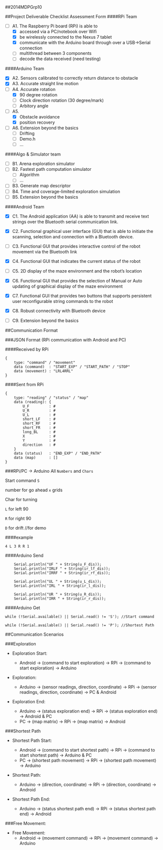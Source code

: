 ##2014MDPGrp10

##Project Deliverable Checklist Assessment Form
####RPi Team
- [ ] A1. The Raspberry Pi board (RPi) is able to
    - [x] accessed via a PC/notebook over Wifi
    - [x] be wirelessly connected to the Nexus 7 tablet
    - [x] communicate with the Arduino board through over a USB->Serial connection
    - [ ] multithread between 3 components
    - [ ] decode the data received (need testing)
 
####Arduino Team
- [x] A2. Sensors calibrated to correctly return distance to obstacle
- [x] A3. Accurate straight line motion
- [ ] A4. Accurate rotation
    - [x] 90 degree rotation
    - [ ] Clock direction rotation (30 degree/mark)
    - [ ] Arbitory angle
- [ ] A5.
    - [x]  Obstacle avoidance
    - [x]  position recovery
- [ ] A6. Extension beyond the basics
    - [ ] Drifting
    - [ ] Demo.h
    - [ ] ...

####Algo & Simulator team
- [ ] B1. Arena exploration simulator
- [ ] B2. Fastest path computation simulator
    - [ ] Algorithm
    - [ ] ...
- [ ] B3. Generate map descriptor
- [ ] B4. Time and coverage-limited exploration simulation
- [ ] B5. Extension beyond the basics

####Android Team
- [x] C1. The Android application (AA) is able to transmit and receive text strings over the Bluetooth serial communication link.
- [x] C2. Functional graphical user interface (GUI) that is able to initiate the scanning, selection and connection with a Bluetooth device.
- [ ] C3. Functional GUI that provides interactive control of the robot movement via the Bluetooth link
- [x] C4. Functional GUI that indicates the current status of the robot
- [ ] C5. 2D display of the maze environment and the robot’s location
- [x] C6. Functional GUI that provides the selection of Manual or Auto updating of graphical display of the maze environment
- [x] C7. Functional GUI that provides two buttons that supports persistent user reconfigurable string commands to the robot
- [x] C8. Robust connectivity with Bluetooth device
- [ ] C9. Extension beyond the basics


##Communication Format

###JSON Format (RPi communication with Android and PC)

####Received by RPi
```
{
	type: "command" / "movement"
	data (command)	: "START_EXP" / "START_PATH" / "STOP"
	data (movement)	: "LRL4RRL"
}
```
####Sent from RPi
```
{
	type: "reading" / "status" / "map"
	data (reading): {
		U_F		    : #
		U_R	        : #
		U_L	        : #
		short_LF	: #
		short_RF	: #
		short_FR	: #
		long_BL		: #
        X           : #
        Y           : #
        direction   : #
	}
	data (status)   : "END_EXP" / "END_PATH"
    data (map)      : []
}
```

###RPi/PC -> Arduino
All ```Numbers``` and ```Chars```

Start command ```S```

number for go ahead ```x``` grids

Char for turning

```L``` for left 90

```R``` for right 90

```D``` for drift //for demo

####example
```
4 L 3 R R 1
```

####Arduino Send
```Arduino
    Serial.println("UF " + String(u_F_dis));
    Serial.println("IRLF " + String(ir_lf_dis));
    Serial.println("IRRF " + String(ir_rf_dis));

    Serial.println("UL " + String(u_L_dis));
    Serial.println("IRL " + String(ir_l_dis));
    
    Serial.println("UR " + String(u_R_dis));
    Serial.println("IRR " + String(ir_r_dis));
```
####Arduino Get
```Arduino
while (!Serial.available() || Serial.read() != 'S'); //Start command

while (!Serial.available() || Serial.read() != 'P'); //Shortest Path
```

##Communication Scenarios

###Exploration
* Exploration Start:
    * Android -> (command to start exploration) -> RPi -> (command to start exploration) -> Arduino

* Exploration:
    * Arduino -> (sensor readings, direction, coordinate) -> RPi -> (sensor readings, direction, coordinate) -> PC & Android

* Exploration End:
    * Arduino -> (status exploration end) -> RPi -> (status exploration end) -> Android & PC 
    * PC -> (map matrix) -> RPi -> (map matrix) -> Android

###Shortest Path
* Shortest Path Start:
    * Android -> (command to start shortest path) -> RPi -> (command to start shortest path) -> Arduino & PC
    * PC -> (shortest path movement) -> RPi -> (shortest path movement) -> Arduino

* Shortest Path:
    * Arduino -> (direction, coordinate) -> RPi -> (direction, coordinate) -> Android

* Shortest Path End:
    * Arduino -> (status shortest path end) -> RPi -> (status shortest path end) -> Android 

###Free Movement:
* Free Movement:
    * Android -> (movement command) -> RPi -> (movement command) -> Arduino

